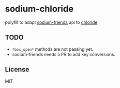 # sodium-chloride

polyfill to adapt [sodium-friends](https://github.com/sodium-friends) api to [chloride](https://github.com/dominictarr/chloride)

## TODO

* `*box_open*` methods are not passing yet.
* sodium-friends needs a PR to add key conversions.

## License

MIT
